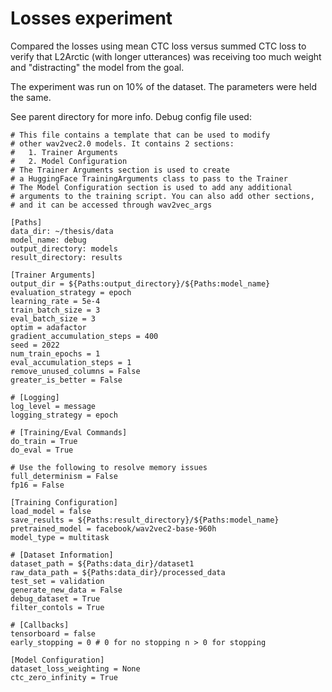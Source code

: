 # Losses experiment

Compared the losses using mean CTC loss versus summed CTC loss to verify that L2Arctic (with longer utterances) was receiving too much weight and "distracting" the model from the goal.

The experiment was run on 10% of the dataset. The parameters were held the same.

See parent directory for more info. Debug config file used:


```
# This file contains a template that can be used to modify
# other wav2vec2.0 models. It contains 2 sections:
#   1. Trainer Arguments
#   2. Model Configuration
# The Trainer Arguments section is used to create 
# a HuggingFace TrainingArguments class to pass to the Trainer
# The Model Configuration section is used to add any additional
# arguments to the training script. You can also add other sections,
# and it can be accessed through wav2vec_args

[Paths]
data_dir: ~/thesis/data
model_name: debug
output_directory: models
result_directory: results

[Trainer Arguments]
output_dir = ${Paths:output_directory}/${Paths:model_name}
evaluation_strategy = epoch
learning_rate = 5e-4
train_batch_size = 3
eval_batch_size = 3
optim = adafactor
gradient_accumulation_steps = 400
seed = 2022
num_train_epochs = 1
eval_accumulation_steps = 1
remove_unused_columns = False
greater_is_better = False

# [Logging]
log_level = message
logging_strategy = epoch

# [Training/Eval Commands]
do_train = True
do_eval = True

# Use the following to resolve memory issues
full_determinism = False 
fp16 = False

[Training Configuration]
load_model = false
save_results = ${Paths:result_directory}/${Paths:model_name}
pretrained_model = facebook/wav2vec2-base-960h
model_type = multitask

# [Dataset Information]
dataset_path = ${Paths:data_dir}/dataset1
raw_data_path = ${Paths:data_dir}/processed_data
test_set = validation
generate_new_data = False
debug_dataset = True
filter_contols = True

# [Callbacks]
tensorboard = false
early_stopping = 0 # 0 for no stopping n > 0 for stopping

[Model Configuration]
dataset_loss_weighting = None
ctc_zero_infinity = True
```
